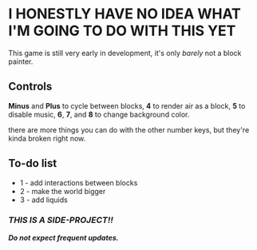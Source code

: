 # I HONESTLY HAVE NO IDEA WHAT I'M GOING TO DO WITH THIS YET

This game is still very early in development, it's only *barely* not a block painter.

## Controls

**Minus** and **Plus** to cycle between blocks,
**4** to render air as a block,
**5** to disable music,
**6**, **7**, and **8** to change background color.

there are more things you can do with the other number keys, but they're kinda broken right now.

## To-do list

* 1 - add interactions between blocks
* 2 - make the world bigger
* 3 - add liquids


### ***THIS IS A SIDE-PROJECT!!***

***Do not expect frequent updates.***
